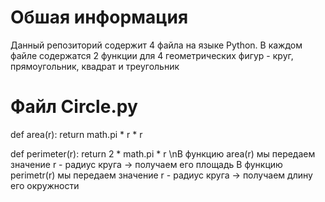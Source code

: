 # Обшая информация
Данный репозиторий содержит 4 файла на языке Python. В каждом файле содержатся 2 функции для 4 геометрических фигур - круг, прямоугольник, квадрат и треугольник

# Файл Сircle.py

def area(r):
    return math.pi * r * r

def perimeter(r):
    return 2 * math.pi * r
\nВ функцию area(r) мы передаем значение r - радиус круга -> получаем его площадь
В функцию perimetr(r) мы передаем значение r - радиус круга -> получаем длину его окружности
